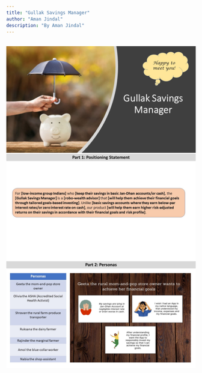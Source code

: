 ```yaml
---
title: "Gullak Savings Manager"
author: "Aman Jindal"
description: "By Aman Jindal"
---
```



<br>
<img src='.//Gullak_Savings_Manager/Slide1.JPG'/>

<br>
<img src='.//Gullak_Savings_Manager/Slide2.JPG'/>

<br>
<img src='.//Gullak_Savings_Manager/Slide3.JPG'/>
